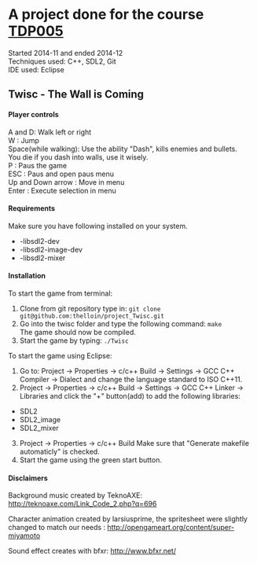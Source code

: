 # A project done for the course [TDP005](https://www.ida.liu.se/~TDP005/)
Started 2014-11 and ended 2014-12  
Techniques used: C++, SDL2, Git  
IDE used: Eclipse  
 
## Twisc - The Wall is Coming


#### Player controls
A and D: Walk left or right  
W : Jump  
Space(while walking): Use the ability "Dash", kills enemies and bullets.  
	You die if you dash into walls, use it wisely.  
P : Paus the game  
ESC : Paus and open paus menu  
Up and Down arrow : Move in menu  
Enter : Execute selection in menu  
 
 
#### Requirements
Make sure you have following installed on your system.  
- -libsdl2-dev 
- -libsdl2-image-dev 
- -libsdl2-mixer 
 
#### Installation
To start the game from terminal:  
1. Clone from git repository type in: 
`git clone git@github.com:thelloin/project_Twisc.git`  
2. Go into the twisc folder and type the following command: `make`  
The game should now be compiled.  
3. Start the game by typing: `./Twisc`

To start the game using Eclipse:  

1. Go to: Project -> Properties -> c/c++ Build -> Settings -> GCC C++ Compiler -> Dialect and change the language standard to ISO C++11.
2. Project -> Properties -> c/c++ Build -> Settings -> GCC C++ Linker -> Libraries and
click the "+" button(add) to add the following libraries:
  - SDL2
  - SDL2_image
  - SDL2_mixer
3. Project -> Properties -> c/c++ Build Make sure that "Generate makefile automaticly" is checked.
4. Start the game using the green start button.


#### Disclaimers

Background music created by TeknoAXE: http://teknoaxe.com/Link_Code_2.php?q=696

Character animation created by larsiusprime, the spritesheet were slightly changed to match our needs : http://opengameart.org/content/super-miyamoto

Sound effect creates with bfxr: http://www.bfxr.net/
